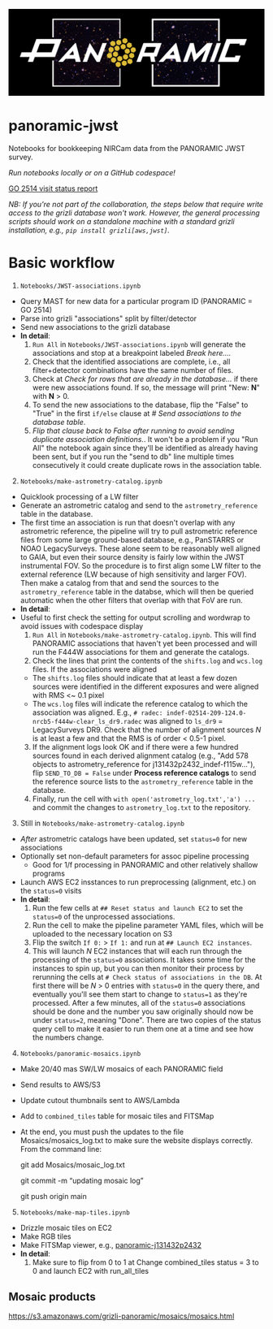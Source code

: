 ![Alt text](./PanoramicLogo.png?raw=true "PanoramicLogo")


# panoramic-jwst

Notebooks for bookkeeping NIRCam data from the PANORAMIC JWST survey.

*Run notebooks locally or on a GitHub codespace!*

[GO 2514 visit status report](https://www.stsci.edu/cgi-bin/get-proposal-info?id=2514&observatory=JWST)

*NB: If you're not part of the collaboration, the steps below that require write access to the grizli database won't work.  However, the general processing scripts should work on a standalone machine with a standard grizli installation, e.g., `pip install grizli[aws,jwst]`.*

# Basic workflow

1. `Notebooks/JWST-associations.ipynb`
  - Query MAST for new data for a particular program ID (PANORAMIC = GO 2514)
  - Parse into grizli "associations" split by filter/detector
  - Send new associations to the grizli database
  - **In detail**:
    1. `Run All` in `Notebooks/JWST-associations.ipynb` will generate the associations and stop at a breakpoint labeled *Break here....*
    2. Check that the identified associations are complete, i.e., all filter+detector combinations have the same number of files.
    3. Check at *Check for rows that are already in the database...* if there were new associations found.  If so, the message will print "New: **N**" with **N** > 0.  
    4. To send the new associations to the database, flip the "False" to "True" in the first `if/else` clause at *# Send associations to the database table*.
    5. *Flip that clause back to False after running to avoid sending duplicate association definitions.*. It won't be a problem if you "Run All" the notebook again since they'll be identified as already having been sent, but if you run the "send to db" line multiple times consecutively it could create duplicate rows in the association table.
2. `Notebooks/make-astrometry-catalog.ipynb`
  - Quicklook processing of a LW filter
  - Generate an astrometric catalog and send to the ``astrometry_reference`` table in the database.
  - The first time an association is run that doesn't overlap with any astrometric reference, the pipeline will try to pull astrometric reference files from some large ground-based database, e.g., PanSTARRS or NOAO LegacySurveys.  These alone seem to be reasonably well aligned to GAIA, but even their source density is fairly low within the JWST instrumental FOV.  So the procedure is to first align some LW filter to the external reference (LW because of high sensitivity and larger FOV).  Then make a catalog from that and send the sources to the `astrometry_reference` table in the databse, which will then be queried automatic when the other filters that overlap with that FoV are run.
  - **In detail**:
  - Useful to first check the setting for output scrolling and wordwrap to avoid issues with codespace display
    1. `Run All` in `Notebooks/make-astrometry-catalog.ipynb`.  This will find PANORAMIC associations that haven't yet been processed and will run the F444W associations for them and generate the catalogs.
    2. Check the lines that print the contents of the `shifts.log` and `wcs.log` files.  If the associations were aligned 
      - The `shifts.log` files should indicate that at least a few dozen sources were identified in the different exposures and were aligned with RMS <~ 0.1 pixel
      - The `wcs.log` files will indicate the reference catalog to which the association was aligned.  E.g., `# radec: indef-02514-209-124.0-nrcb5-f444w-clear_ls_dr9.radec` was aligned to `ls_dr9` = LegacySurveys DR9.  Check that the number of alignment sources *N* is at least a few and that the RMS is of order < 0.5-1 pixel.
    3. If the alignment logs look OK and if there were a few hundred sources found in each derived alignment catalog (e.g., "Add 578 objects to astrometry_reference for j131432p2432_indef-f115w..."), flip `SEND_TO_DB = False` under **Process reference catalogs** to send the reference source lists to the `astrometry_reference` table in the database. 
    4. Finally, run the cell with `with open('astrometry_log.txt','a') ...` and commit the changes to `astrometry_log.txt` to the repository. 
3. Still in `Notebooks/make-astrometry-catalog.ipynb`
  - *After* astrometric catalogs have been updated, set ``status=0`` for new associations
  - Optionally set non-default parameters for assoc pipeline processing
    - Good for 1/f processing in PANORAMIC and other relatively shallow programs
  - Launch AWS EC2 insstances to run preprocessing (alignment, etc.) on the ``status=0`` visits
  - **In detail**:
    1. Run the few cells at `## Reset status and launch EC2` to set the `status=0` of the unprocessed associations.
    2. Run the cell to make the pipeline parameter YAML files, which will be uploaded to the necessary location on S3
    3. Flip the switch `If 0:` > `If 1:` and run at `## Launch EC2 instances`.
    4. This will launch _N_ EC2 instances that will each run through the processing of the `status=0` associations.  It takes some time for the instances to spin up, but you can then monitor their process by rerunning the cells at `# Check status of associations in the DB`.  At first there will be _N_ > 0 entries with `status=0` in the query there, and eventually you'll see them start to change to `status=1` as they're processed.  After a few minutes, all of the `status=0` associations should be done and the number you saw originally should now be under `status=2`, meaning "Done". There are two copies of the status query cell to make it easier to run them one at a time and see how the numbers change.
4. `Notebooks/panoramic-mosaics.ipynb`
  - Make 20/40 mas SW/LW mosaics of each PANORAMIC field
  - Send results to AWS/S3
  - Update cutout thumbnails sent to AWS/Lambda
  - Add to `combined_tiles` table for mosaic tiles and FITSMap
  - At the end, you must push the updates to the file Mosaics/mosaics_log.txt to make sure the website displays correctly. From the command line:
    
    git add Mosaics/mosaic_log.txt
    
    git commit -m “updating mosaic log”

    git push origin main
    
5. `Notebooks/make-map-tiles.ipynb`
  - Drizzle mosaic tiles on EC2
  - Make RGB tiles
  - Make FITSMap viewer, e.g., [panoramic-j131432p2432](https://s3.amazonaws.com/grizli-v2/ClusterTiles/Map/panoramic-j131432p2432/index.html?coord=198.6426378,24.5453941&zoom=5)
  - **In detail**:
    1. Make sure to flip from 0 to 1 at Change combined_tiles status = 3 to 0 and launch EC2 with run_all_tiles
  
## Mosaic products

https://s3.amazonaws.com/grizli-panoramic/mosaics/mosaics.html
